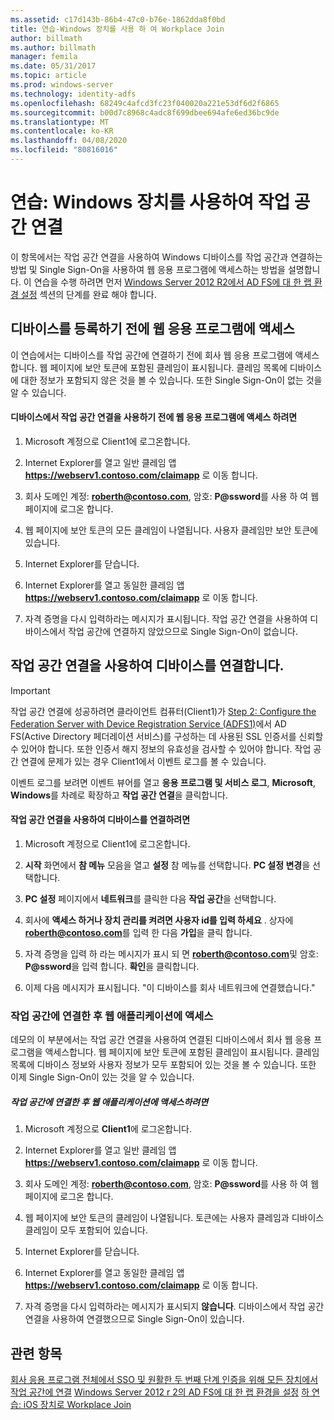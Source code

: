 ```yaml
---
ms.assetid: c17d143b-86b4-47c0-b76e-1862dda8f0bd
title: 연습-Windows 장치를 사용 하 여 Workplace Join
author: billmath
ms.author: billmath
manager: femila
ms.date: 05/31/2017
ms.topic: article
ms.prod: windows-server
ms.technology: identity-adfs
ms.openlocfilehash: 68249c4afcd3fc23f040020a221e53df6d2f6865
ms.sourcegitcommit: b00d7c8968c4adc8f699dbee694afe6ed36bc9de
ms.translationtype: MT
ms.contentlocale: ko-KR
ms.lasthandoff: 04/08/2020
ms.locfileid: "80816016"
---
```

# <a name="walkthrough-workplace-join-with-a-windows-device"></a>연습: Windows 장치를 사용하여 작업 공간 연결

이 항목에서는 작업 공간 연결을 사용하여 Windows 디바이스를 작업 공간과 연결하는 방법 및 Single Sign-On을 사용하여 웹 응용 프로그램에 액세스하는 방법을 설명합니다. 이 연습을 수행 하려면 먼저 [Windows Server 2012 R2에서 AD FS에 대 한 랩 환경 설정](../deployment/Set-up-the-lab-environment-for-AD-FS-in-Windows-Server-2012-R2.md) 섹션의 단계를 완료 해야 합니다.

## <a name="access-the-web-application-before-device-registration"></a>디바이스를 등록하기 전에 웹 응용 프로그램에 액세스
이 연습에서는 디바이스를 작업 공간에 연결하기 전에 회사 웹 응용 프로그램에 액세스합니다. 웹 페이지에 보안 토큰에 포함된 클레임이 표시됩니다. 클레임 목록에 디바이스에 대한 정보가 포함되지 않은 것을 볼 수 있습니다. 또한 Single Sign-On이 없는 것을 알 수 있습니다.

#### <a name="to-access-the-web-application-before-you-use-workplace-join-on-your-device"></a>디바이스에서 작업 공간 연결을 사용하기 전에 웹 응용 프로그램에 액세스 하려면

1. Microsoft 계정으로 Client1에 로그온합니다.

2. Internet Explorer를 열고 일반 클레임 앱 **https://webserv1.contoso.com/claimapp** 로 이동 합니다.

3. 회사 도메인 계정: <strong>roberth@contoso.com</strong>, 암호: <strong>P@ssword</strong>를 사용 하 여 웹 페이지에 로그온 합니다.

4. 웹 페이지에 보안 토큰의 모든 클레임이 나열됩니다. 사용자 클레임만 보안 토큰에 있습니다.

5. Internet Explorer를 닫습니다.

6. Internet Explorer를 열고 동일한 클레임 앱 **https://webserv1.contoso.com/claimapp** 로 이동 합니다.

7. 자격 증명을 다시 입력하라는 메시지가 표시됩니다. 작업 공간 연결을 사용하여 디바이스에서 작업 공간에 연결하지 않았으므로 Single Sign-On이 없습니다.

## <a name="join-your-device-with-workplace-join"></a>작업 공간 연결을 사용하여 디바이스를 연결합니다.

> [!IMPORTANT]
> 작업 공간 연결에 성공하려면 클라이언트 컴퓨터(Client1)가 [Step 2: Configure the Federation Server with Device Registration Service (ADFS1)](../deployment/Set-up-the-lab-environment-for-AD-FS-in-Windows-Server-2012-R2.md#BKMK_4)에서 AD FS(Active Directory 페더레이션 서비스)를 구성하는 데 사용된 SSL 인증서를 신뢰할 수 있어야 합니다. 또한 인증서 해지 정보의 유효성을 검사할 수 있어야 합니다. 작업 공간 연결에 문제가 있는 경우 Client1에서 이벤트 로그를 볼 수 있습니다.
> 
> 이벤트 로그를 보려면 이벤트 뷰어를 열고 **응용 프로그램 및 서비스 로그**, **Microsoft**, **Windows**를 차례로 확장하고 **작업 공간 연결**을 클릭합니다.

#### <a name="to-join-your-device-with-workplace-join"></a>작업 공간 연결을 사용하여 디바이스를 연결하려면

1. Microsoft 계정으로 Client1에 로그온합니다.

2. **시작** 화면에서 **참 메뉴** 모음을 열고 **설정** 참 메뉴를 선택합니다. **PC 설정 변경**을 선택합니다.

3. **PC 설정** 페이지에서 **네트워크**를 클릭한 다음 **작업 공간**을 선택합니다.

4. 회사에 **액세스 하거나 장치 관리를 켜려면 사용자 id를 입력 하세요** . 상자에 <strong>roberth@contoso.com</strong>를 입력 한 다음 **가입**을 클릭 합니다.

5. 자격 증명을 입력 하 라는 메시지가 표시 되 면 <strong>roberth@contoso.com</strong>및 암호: <strong>P@ssword</strong>을 입력 합니다. **확인**을 클릭합니다.

6. 이제 다음 메시지가 표시됩니다. "이 디바이스를 회사 네트워크에 연결했습니다."

### <a name="access-the-web-application-after-joining-the-workplace"></a>작업 공간에 연결한 후 웹 애플리케이션에 액세스
데모의 이 부분에서는 작업 공간 연결을 사용하여 연결된 디바이스에서 회사 웹 응용 프로그램을 액세스합니다. 웹 페이지에 보안 토큰에 포함된 클레임이 표시됩니다. 클레임 목록에 디바이스 정보와 사용자 정보가 모두 포함되어 있는 것을 볼 수 있습니다. 또한 이제 Single Sign-On이 있는 것을 알 수 있습니다.

##### <a name="to-access-the-web-application-after-joining-the-workplace"></a>작업 공간에 연결한 후 웹 애플리케이션에 액세스하려면

1. Microsoft 계정으로 **Client1**에 로그온합니다.

2. Internet Explorer를 열고 일반 클레임 앱 **https://webserv1.contoso.com/claimapp** 로 이동 합니다.

3. 회사 도메인 계정: <strong>roberth@contoso.com</strong>, 암호: <strong>P@ssword</strong>를 사용 하 여 웹 페이지에 로그온 합니다.

4. 웹 페이지에 보안 토큰의 클레임이 나열됩니다. 토큰에는 사용자 클레임과 디바이스 클레임이 모두 포함되어 있습니다.

5. Internet Explorer를 닫습니다.

6. Internet Explorer를 열고 동일한 클레임 앱 **https://webserv1.contoso.com/claimapp** 로 이동 합니다.

7. 자격 증명을 다시 입력하라는 메시지가 표시되지 **않습니다**. 디바이스에서 작업 공간 연결을 사용하여 연결했으므로 Single Sign-On이 있습니다.

## <a name="see-also"></a>관련 항목
[회사 응용 프로그램 전체에서 SSO 및 원활한 두 번째 단계 인증을 위해 모든 장치에서 작업 공간에 연결](Join-to-Workplace-from-Any-Device-for-SSO-and-Seamless-Second-Factor-Authentication-Across-Company-Applications.md)
[Windows Server 2012 r 2의 AD FS에 대 한 랩 환경을 설정](../deployment/Set-up-the-lab-environment-for-AD-FS-in-Windows-Server-2012-R2.md) [하
연습: iOS 장치로 Workplace Join](Walkthrough--Workplace-Join-with-an-iOS-Device.md)



